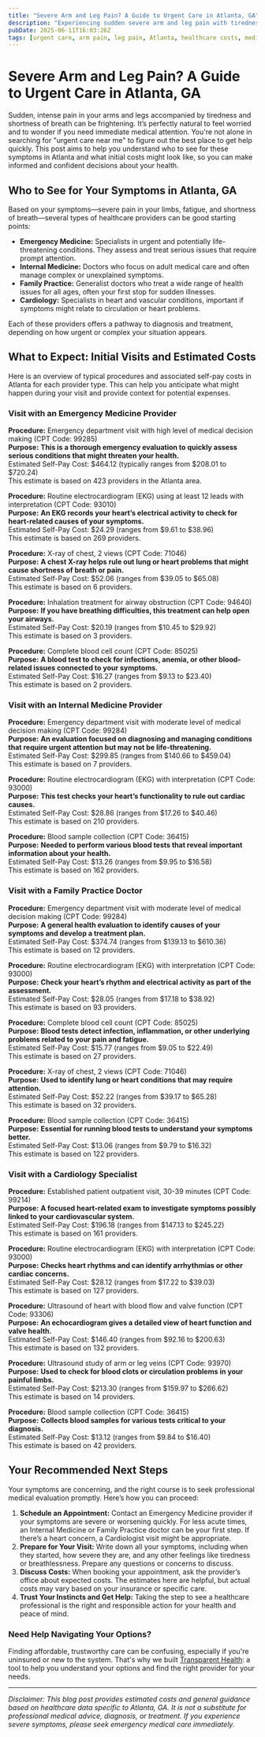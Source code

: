 ```yaml
---
title: "Severe Arm and Leg Pain? A Guide to Urgent Care in Atlanta, GA"
description: "Experiencing sudden severe arm and leg pain with tiredness in Atlanta? Learn who to see and understand initial care costs near you."
pubDate: 2025-06-11T16:03:26Z
tags: [urgent care, arm pain, leg pain, Atlanta, healthcare costs, medical advice]
---
```


# Severe Arm and Leg Pain? A Guide to Urgent Care in Atlanta, GA

Sudden, intense pain in your arms and legs accompanied by tiredness and shortness of breath can be frightening. It’s perfectly natural to feel worried and to wonder if you need immediate medical attention. You're not alone in searching for "urgent care near me" to figure out the best place to get help quickly. This post aims to help you understand who to see for these symptoms in Atlanta and what initial costs might look like, so you can make informed and confident decisions about your health.

## Who to See for Your Symptoms in Atlanta, GA

Based on your symptoms—severe pain in your limbs, fatigue, and shortness of breath—several types of healthcare providers can be good starting points:

- **Emergency Medicine:** Specialists in urgent and potentially life-threatening conditions. They assess and treat serious issues that require prompt attention.
- **Internal Medicine:** Doctors who focus on adult medical care and often manage complex or unexplained symptoms.
- **Family Practice:** Generalist doctors who treat a wide range of health issues for all ages, often your first stop for sudden illnesses.
- **Cardiology:** Specialists in heart and vascular conditions, important if symptoms might relate to circulation or heart problems.

Each of these providers offers a pathway to diagnosis and treatment, depending on how urgent or complex your situation appears.

## What to Expect: Initial Visits and Estimated Costs

Here is an overview of typical procedures and associated self-pay costs in Atlanta for each provider type. This can help you anticipate what might happen during your visit and provide context for potential expenses.

### Visit with an Emergency Medicine Provider

**Procedure:** Emergency department visit with high level of medical decision making (CPT Code: 99285)  
**Purpose:** **This is a thorough emergency evaluation to quickly assess serious conditions that might threaten your health.**  
Estimated Self-Pay Cost: $464.12 (typically ranges from $208.01 to $720.24)  
This estimate is based on 423 providers in the Atlanta area.

**Procedure:** Routine electrocardiogram (EKG) using at least 12 leads with interpretation (CPT Code: 93010)  
**Purpose:** **An EKG records your heart’s electrical activity to check for heart-related causes of your symptoms.**  
Estimated Self-Pay Cost: $24.29 (ranges from $9.61 to $38.96)  
This estimate is based on 269 providers.

**Procedure:** X-ray of chest, 2 views (CPT Code: 71046)  
**Purpose:** **A chest X-ray helps rule out lung or heart problems that might cause shortness of breath or pain.**  
Estimated Self-Pay Cost: $52.06 (ranges from $39.05 to $65.08)  
This estimate is based on 6 providers.

**Procedure:** Inhalation treatment for airway obstruction (CPT Code: 94640)  
**Purpose:** **If you have breathing difficulties, this treatment can help open your airways.**  
Estimated Self-Pay Cost: $20.19 (ranges from $10.45 to $29.92)  
This estimate is based on 3 providers.

**Procedure:** Complete blood cell count (CPT Code: 85025)  
**Purpose:** **A blood test to check for infections, anemia, or other blood-related issues connected to your symptoms.**  
Estimated Self-Pay Cost: $16.27 (ranges from $9.13 to $23.40)  
This estimate is based on 2 providers.

### Visit with an Internal Medicine Provider

**Procedure:** Emergency department visit with moderate level of medical decision making (CPT Code: 99284)  
**Purpose:** **An evaluation focused on diagnosing and managing conditions that require urgent attention but may not be life-threatening.**  
Estimated Self-Pay Cost: $299.85 (ranges from $140.66 to $459.04)  
This estimate is based on 7 providers.

**Procedure:** Routine electrocardiogram (EKG) with interpretation (CPT Code: 93000)  
**Purpose:** **This test checks your heart’s functionality to rule out cardiac causes.**  
Estimated Self-Pay Cost: $28.86 (ranges from $17.26 to $40.46)  
This estimate is based on 210 providers.

**Procedure:** Blood sample collection (CPT Code: 36415)  
**Purpose:** **Needed to perform various blood tests that reveal important information about your health.**  
Estimated Self-Pay Cost: $13.26 (ranges from $9.95 to $16.58)  
This estimate is based on 162 providers.

### Visit with a Family Practice Doctor

**Procedure:** Emergency department visit with moderate level of medical decision making (CPT Code: 99284)  
**Purpose:** **A general health evaluation to identify causes of your symptoms and develop a treatment plan.**  
Estimated Self-Pay Cost: $374.74 (ranges from $139.13 to $610.36)  
This estimate is based on 12 providers.

**Procedure:** Routine electrocardiogram (EKG) with interpretation (CPT Code: 93000)  
**Purpose:** **Check your heart’s rhythm and electrical activity as part of the assessment.**  
Estimated Self-Pay Cost: $28.05 (ranges from $17.18 to $38.92)  
This estimate is based on 93 providers.

**Procedure:** Complete blood cell count (CPT Code: 85025)  
**Purpose:** **Blood tests detect infection, inflammation, or other underlying problems related to your pain and fatigue.**  
Estimated Self-Pay Cost: $15.77 (ranges from $9.05 to $22.49)  
This estimate is based on 27 providers.

**Procedure:** X-ray of chest, 2 views (CPT Code: 71046)  
**Purpose:** **Used to identify lung or heart conditions that may require attention.**  
Estimated Self-Pay Cost: $52.22 (ranges from $39.17 to $65.28)  
This estimate is based on 32 providers.

**Procedure:** Blood sample collection (CPT Code: 36415)  
**Purpose:** **Essential for running blood tests to understand your symptoms better.**  
Estimated Self-Pay Cost: $13.06 (ranges from $9.79 to $16.32)  
This estimate is based on 122 providers.

### Visit with a Cardiology Specialist

**Procedure:** Established patient outpatient visit, 30-39 minutes (CPT Code: 99214)  
**Purpose:** **A focused heart-related exam to investigate symptoms possibly linked to your cardiovascular system.**  
Estimated Self-Pay Cost: $196.18 (ranges from $147.13 to $245.22)  
This estimate is based on 161 providers.

**Procedure:** Routine electrocardiogram (EKG) with interpretation (CPT Code: 93000)  
**Purpose:** **Checks heart rhythms and can identify arrhythmias or other cardiac concerns.**  
Estimated Self-Pay Cost: $28.12 (ranges from $17.22 to $39.03)  
This estimate is based on 127 providers.

**Procedure:** Ultrasound of heart with blood flow and valve function (CPT Code: 93306)  
**Purpose:** **An echocardiogram gives a detailed view of heart function and valve health.**  
Estimated Self-Pay Cost: $146.40 (ranges from $92.16 to $200.63)  
This estimate is based on 132 providers.

**Procedure:** Ultrasound study of arm or leg veins (CPT Code: 93970)  
**Purpose:** **Used to check for blood clots or circulation problems in your painful limbs.**  
Estimated Self-Pay Cost: $213.30 (ranges from $159.97 to $266.62)  
This estimate is based on 14 providers.

**Procedure:** Blood sample collection (CPT Code: 36415)  
**Purpose:** **Collects blood samples for various tests critical to your diagnosis.**  
Estimated Self-Pay Cost: $13.12 (ranges from $9.84 to $16.40)  
This estimate is based on 42 providers.

## Your Recommended Next Steps

Your symptoms are concerning, and the right course is to seek professional medical evaluation promptly. Here’s how you can proceed:

1. **Schedule an Appointment:** Contact an Emergency Medicine provider if your symptoms are severe or worsening quickly. For less acute times, an Internal Medicine or Family Practice doctor can be your first step. If there’s a heart concern, a Cardiologist visit might be appropriate.
2. **Prepare for Your Visit:** Write down all your symptoms, including when they started, how severe they are, and any other feelings like tiredness or breathlessness. Prepare any questions or concerns to discuss.
3. **Discuss Costs:** When booking your appointment, ask the provider’s office about expected costs. The estimates here are helpful, but actual costs may vary based on your insurance or specific care.
4. **Trust Your Instincts and Get Help:** Taking the step to see a healthcare professional is the right and responsible action for your health and peace of mind.

### Need Help Navigating Your Options?

Finding affordable, trustworthy care can be confusing, especially if you're uninsured or new to the system. That's why we built [Transparent Health](https://transparenthealth.ai): a tool to help you understand your options and find the right provider for your needs. 

---

*Disclaimer: This blog post provides estimated costs and general guidance based on healthcare data specific to Atlanta, GA. It is not a substitute for professional medical advice, diagnosis, or treatment. If you experience severe symptoms, please seek emergency medical care immediately.*